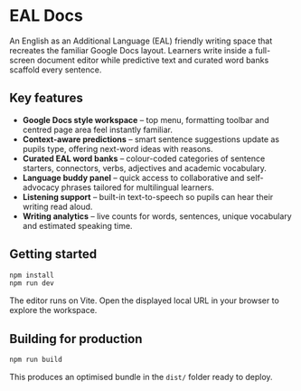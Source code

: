 # EAL Docs

An English as an Additional Language (EAL) friendly writing space that recreates the familiar Google Docs layout. Learners write inside a full-screen document editor while predictive text and curated word banks scaffold every sentence.

## Key features

- **Google Docs style workspace** – top menu, formatting toolbar and centred page area feel instantly familiar.
- **Context-aware predictions** – smart sentence suggestions update as pupils type, offering next-word ideas with reasons.
- **Curated EAL word banks** – colour-coded categories of sentence starters, connectors, verbs, adjectives and academic vocabulary.
- **Language buddy panel** – quick access to collaborative and self-advocacy phrases tailored for multilingual learners.
- **Listening support** – built-in text-to-speech so pupils can hear their writing read aloud.
- **Writing analytics** – live counts for words, sentences, unique vocabulary and estimated speaking time.

## Getting started

```bash
npm install
npm run dev
```

The editor runs on Vite. Open the displayed local URL in your browser to explore the workspace.

## Building for production

```bash
npm run build
```

This produces an optimised bundle in the `dist/` folder ready to deploy.
